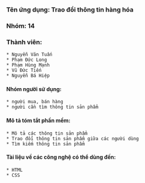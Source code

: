 ﻿### Tên ứng dụng: Trao đổi thông tin hàng hóa
### Nhóm: 14
### Thành viên:
    * Nguyễn Văn Tuấn
    * Phạm Đức Long
    * Phạm Hùng Mạnh
    * Vũ Đức Tiến
    * Nguyễn Bá Hiệp
#### Nhóm người sử dụng: 
    * người mua, bán hàng
	* người cần tìm thông tin sản phẩm
#### Mô tả tóm tắt phần mềm:
    * Mô tả các thông tin sản phẩm
    * Trao đổi thông tin sản phẩm giữa các người dùng
	* Tìm kiếm thông tin sản phẩm
#### Tài liệu về các công nghệ có thể dùng đến:
    * HTML
    * CSS